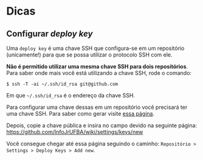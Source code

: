 Dicas
=====

Configurar _deploy key_
-----------------------

Uma `deploy key` é uma chave SSH que configura-se em um repositório (unicamente!) para que se possa utilizar o protocolo SSH com ele.

**Não é permitido utilizar uma mesma chave SSH para dois repositórios**. Para saber onde mais você está utilizando a chave SSH, rode o comando:

~~~
$ ssh -T -ai ~/.ssh/id_rsa git@github.com
~~~

Em que `~/.ssh/id_rsa` é o endereço da chave SSH.

Para configurar uma chave dessas em um repositório você precisará ter uma chave SSH. Para saber como gerar visite [essa página](https://infojrufba.github.io/wiki/index.html#!pages/linux/dicas.md#Gerar_chaves_SSH).

Depois, copie a chave pública e insira no campo devido na seguinte página: https://github.com/InfoJrUFBA/wiki/settings/keys/new

Você consegue chegar até essa página seguindo o caminho: `Repositório > Settings > Deploy Keys > Add new`.
